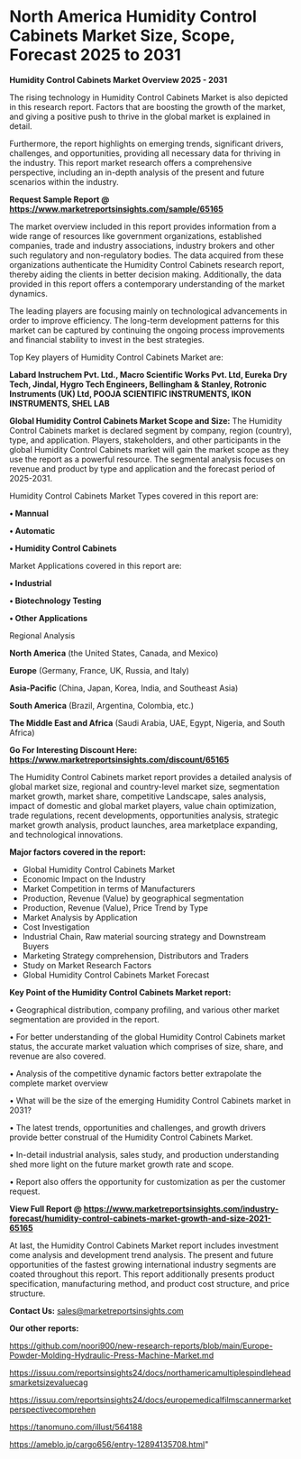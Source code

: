 # North America Humidity Control Cabinets Market Size, Scope, Forecast 2025 to 2031

<Strong> Humidity Control Cabinets Market Overview 2025 - 2031</strong>

The rising technology in Humidity Control Cabinets Market is also depicted in this research report. Factors that are boosting the growth of the market, and giving a positive push to thrive in the global market is explained in detail.

Furthermore, the report highlights on emerging trends, significant drivers, challenges, and opportunities, providing all necessary data for thriving in the industry. This report market research offers a comprehensive perspective, including an in-depth analysis of the present and future scenarios within the industry.

<strong>Request Sample Report @ <a href=https://www.marketreportsinsights.com/sample/65165>https://www.marketreportsinsights.com/sample/65165</a></strong>

The market overview included in this report provides information from a wide range of resources like government organizations, established companies, trade and industry associations, industry brokers and other such regulatory and non-regulatory bodies. The data acquired from these organizations authenticate the Humidity Control Cabinets research report, thereby aiding the clients in better decision making. Additionally, the data provided in this report offers a contemporary understanding of the market dynamics.

The leading players are focusing mainly on technological advancements in order to improve efficiency. The long-term development patterns for this market can be captured by continuing the ongoing process improvements and financial stability to invest in the best strategies.

Top Key players of Humidity Control Cabinets Market are:

<strong>Labard Instruchem Pvt. Ltd., Macro Scientific Works Pvt. Ltd, Eureka Dry Tech, Jindal, Hygro Tech Engineers, Bellingham & Stanley, Rotronic Instruments (UK) Ltd, POOJA SCIENTIFIC INSTRUMENTS, IKON INSTRUMENTS, SHEL LAB</strong>

<strong><b>Global Humidity Control Cabinets Market Scope and Size:</b></strong>
The Humidity Control Cabinets market is declared segment by company, region (country), type, and application. Players, stakeholders, and other participants in the global Humidity Control Cabinets market will gain the market scope as they use the report as a powerful resource. The segmental analysis focuses on revenue and product by type and application and the forecast period of 2025-2031.

Humidity Control Cabinets Market Types covered in this report are:

<strong>• Mannual

• Automatic

• Humidity Control Cabinets</strong>

Market Applications covered in this report are:

<strong>• Industrial

• Biotechnology Testing

• Other Applications</strong> 

Regional Analysis

<strong>North America</strong> (the United States, Canada, and Mexico)

<strong>Europe</strong> (Germany, France, UK, Russia, and Italy)

<strong>Asia-Pacific</strong> (China, Japan, Korea, India, and Southeast Asia)

<strong>South America</strong> (Brazil, Argentina, Colombia, etc.)

<strong>The Middle East and Africa</strong> (Saudi Arabia, UAE, Egypt, Nigeria, and South Africa)

<strong>Go For Interesting Discount Here: <a href=https://www.marketreportsinsights.com/discount/65165>https://www.marketreportsinsights.com/discount/65165</a></strong>

The Humidity Control Cabinets market report provides a detailed analysis of global market size, regional and country-level market size, segmentation market growth, market share, competitive Landscape, sales analysis, impact of domestic and global market players, value chain optimization, trade regulations, recent developments, opportunities analysis, strategic market growth analysis, product launches, area marketplace expanding, and technological innovations.

<strong><b>Major factors covered in the report:</b></strong>
<ul>
  <li>Global Humidity Control Cabinets Market </li>
  <li>Economic Impact on the Industry</li>
  <li>Market Competition in terms of Manufacturers</li>
  <li>Production, Revenue (Value) by geographical segmentation</li>
  <li>Production, Revenue (Value), Price Trend by Type</li>
  <li>Market Analysis by Application</li>
  <li>Cost Investigation</li>
  <li>Industrial Chain, Raw material sourcing strategy and Downstream Buyers</li>
  <li>Marketing Strategy comprehension, Distributors and Traders</li>
  <li>Study on Market Research Factors</li>
  <li>Global Humidity Control Cabinets Market Forecast</li>
</ul>

<strong><b>Key Point of the Humidity Control Cabinets Market report:</b></strong>

• Geographical distribution, company profiling, and various other market segmentation are provided in the report.

• For better understanding of the global Humidity Control Cabinets market status, the accurate market valuation which comprises of size, share, and revenue are also covered.

• Analysis of the competitive dynamic factors better extrapolate the complete market overview

• What will be the size of the emerging Humidity Control Cabinets market in 2031?

• The latest trends, opportunities and challenges, and growth drivers provide better construal of the Humidity Control Cabinets Market.

• In-detail industrial analysis, sales study, and production understanding shed more light on the future market growth rate and scope.

• Report also offers the opportunity for customization as per the customer request.

<strong><b>View Full Report @ <a href=https://www.marketreportsinsights.com/industry-forecast/humidity-control-cabinets-market-growth-and-size-2021-65165>https://www.marketreportsinsights.com/industry-forecast/humidity-control-cabinets-market-growth-and-size-2021-65165</a></b></strong>


At last, the Humidity Control Cabinets Market report includes investment come analysis and development trend analysis. The present and future opportunities of the fastest growing international industry segments are coated throughout this report. This report additionally presents product specification, manufacturing method, and product cost structure, and price structure.

<strong>Contact Us:</strong>
sales@marketreportsinsights.com

<strong>Our other reports:</strong>

<a href=https://github.com/noori900/new-research-reports/blob/main/Europe-Powder-Molding-Hydraulic-Press-Machine-Market.md>https://github.com/noori900/new-research-reports/blob/main/Europe-Powder-Molding-Hydraulic-Press-Machine-Market.md</a>

<a href=https://issuu.com/reportsinsights24/docs/northamericamultiplespindleheadsmarketsizevaluecag>https://issuu.com/reportsinsights24/docs/northamericamultiplespindleheadsmarketsizevaluecag</a>

<a href=https://issuu.com/reportsinsights24/docs/europemedicalfilmscannermarketperspectivecomprehen>https://issuu.com/reportsinsights24/docs/europemedicalfilmscannermarketperspectivecomprehen</a>

<a href=https://tanomuno.com/illust/564188>https://tanomuno.com/illust/564188</a>

<a href=https://ameblo.jp/cargo656/entry-12894135708.html>https://ameblo.jp/cargo656/entry-12894135708.html</a>"
